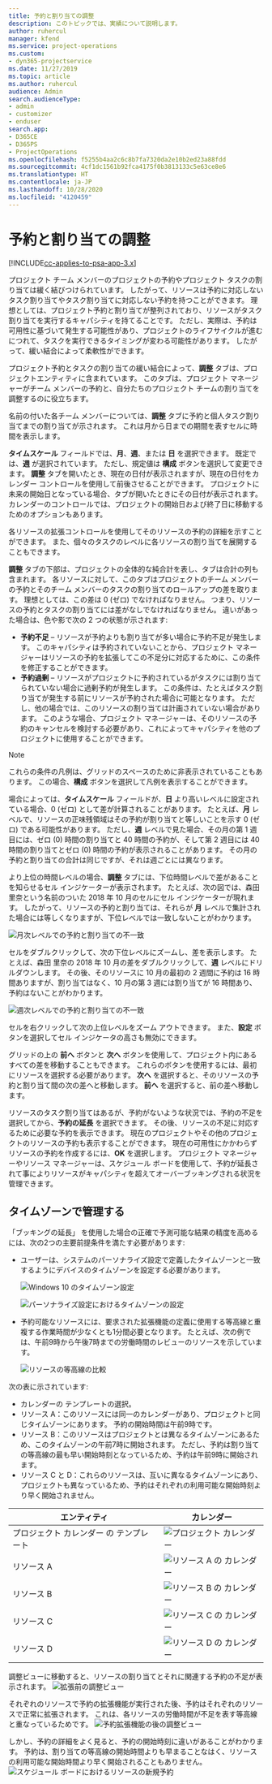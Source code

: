 ```yaml
---
title: 予約と割り当ての調整
description: このトピックでは、実績について説明します。
author: ruhercul
manager: kfend
ms.service: project-operations
ms.custom:
- dyn365-projectservice
ms.date: 11/27/2019
ms.topic: article
ms.author: ruhercul
audience: Admin
search.audienceType:
- admin
- customizer
- enduser
search.app:
- D365CE
- D365PS
- ProjectOperations
ms.openlocfilehash: f5255b4aa2c6c8b7fa7320da2e10b2ed23a88fdd
ms.sourcegitcommit: 4cf1dc1561b92fca4175f0b3813133c5e63ce8e6
ms.translationtype: HT
ms.contentlocale: ja-JP
ms.lasthandoff: 10/28/2020
ms.locfileid: "4120459"
---
```

# <a name="reconcile-bookings-and-assignments"></a>予約と割り当ての調整

[!INCLUDE[cc-applies-to-psa-app-3.x](../includes/cc-applies-to-psa-app-3x.md)]

プロジェクト チーム メンバーのプロジェクトの予約やプロジェクト タスクの割り当ては緩く結びつけられています。 したがって、リソースは予約に対応しないタスク割り当てやタスク割り当てに対応しない予約を持つことができます。 理想としては、プロジェクト予約と割り当てが整列されており、リソースがタスク割り当てを実行するキャパシティを持てることです。 ただし、実際は、予約は可用性に基づいて発生する可能性があり、プロジェクトのライフサイクルが進むにつれて、タスクを実行できるタイミングが変わる可能性があります。 したがって、緩い結合によって柔軟性ができます。

プロジェクト予約とタスクの割り当ての緩い結合によって、**調整** タブは、プロジェクトエンティティに含まれています。 このタブは、プロジェクト マネージャーがチーム メンバーの予約と、自分たちのプロジェクト チームの割り当てを調整するのに役立ちます。

名前の付いた各チーム メンバーについては、**調整** タブに予約と個人タスク割り当てまでの割り当てが示されます。 これは月から日までの期間を表すセルに時間を表示します。

**タイムスケール** フィールドでは、**月**、**週**、または **日** を選択できます。 既定では、**週** が選択されています。 ただし、規定値は **構成** ボタンを選択して変更できます。 **調整** タブを開いたとき、現在の日付が表示されますが、現在の日付をカレンダー コントロールを使用して前後させることができます。 プロジェクトに未来の開始日となっている場合、タブが開いたときにその日付が表示されます。 カレンダーのコントロールでは、プロジェクトの開始日および終了日に移動するためのオプションもあります。

各リソースの拡張コントロールを使用してそのリソースの予約の詳細を示すことができます。 また、個々のタスクのレベルに各リソースの割り当てを展開することもできます。

**調整** タブの下部は、プロジェクトの全体的な純合計を表し、タブは合計の列も含まれます。 各リソースに対して、このタブはプロジェクトのチーム メンバーの予約とそのチーム メンバーのタスクの割り当てのロールアップの差を取ります。 理想としては、この差は 0 (ゼロ) でなければなりません。 つまり、リソースの予約とタスクの割り当てには差がなしでなければなりません。 違いがあった場合は、色や影で次の 2 つの状態が示されます:

- **予約不足** – リソースが予約よりも割り当てが多い場合に予約不足が発生します。 このキャパシティは予約されていないことから、プロジェクト マネージャーはリソースの予約を拡張してこの不足分に対応するために、この条件を修正することができます。
- **予約過剰** – リソースがプロジェクトに予約されているがタスクには割り当てられていない場合に過剰予約が発生します。 この条件は、たとえばタスク割り当てが発生する前にリソースが予約された場合に可能となります。 ただし、他の場合では、このリソースの割り当ては計画されていない場合があります。 このような場合、プロジェクト マネージャーは、そのリソースの予約のキャンセルを検討する必要があり、これによってキャパシティを他のプロジェクトに使用することができます。

> [!NOTE]
> これらの条件の凡例は、グリッドのスペースのために非表示されていることもあります。 この場合、**構成** ボタンを選択して凡例を表示することができます。

場合によっては、**タイムスケール** フィールドが、**日** より高いレベルに設定されている場合、0 (ゼロ) として差が計算されることがあります。 たとえば、**月** レベルで、リソースの正味残領域はその予約が割り当てと等しいことを示す 0 (ゼロ) である可能性があります。 ただし、**週** レベルで見た場合、その月の第 1 週目には、ゼロ (0) 時間の割り当てと 40 時間の予約が、そして第 2 週目には 40 時間の割り当てとゼロ (0) 時間の予約が表示されることがあります。 その月の予約と割り当ての合計は同じですが、それは週ごとには異なります。

より上位の時間レベルの場合、**調整** タブには、下位時間レベルで差があることを知らせるセル インジケーターが表示されます。 たとえば、次の図では、森田 里奈という名前のついた 2018 年 10 月のセルにセル インジケーターが現れます。 したがって、リソースの予約と割り当ては、それらが **月** レベルで集計された場合には等しくなりますが、下位レベルでは一致しないことがわかります。

![月次レベルでの予約と割り当ての不一致](media/reconcile-assignments-01.JPG)

セルをダブルクリックして、次の下位レベルにズームし、差を表示します。 たとえば、森田 里奈の 2018 年 10 月の差をダブルクリックして、**週** レベルにドリルダウンします。 その後、そのリソースに 10 月の最初の 2 週間に予約は 16 時間ありますが、割り当てはなく、10 月の第 3 週には割り当てが 16 時間あり、予約はないことがわかります。

![週次レベルでの予約と割り当ての不一致](media/reconcile-assignments-02.JPG)

セルを右クリックして次の上位レベルをズーム アウトできます。 また、**設定** ボタンを選択してセル インジケータの高さも無効にできます。 

グリッドの上の **前へ** ボタンと **次へ** ボタンを使用して、プロジェクト内にあるすべての差を移動することもできます。 これらのボタンを使用するには、最初にリソースを選択する必要があります。 **次へ** を選択すると、そのリソースの予約と割り当て間の次の差へと移動します。 **前へ** を選択すると、前の差へ移動します。

リソースのタスク割り当てはあるが、予約がないような状況では、予約の不足を選択してから、**予約の延長** を選択できます。 その後、リソースの不足に対応するために必要な予約を表示できます。 現在のプロジェクトやその他のプロジェクトのリソースの予約も表示することができます。 現在の可用性にかかわらずリソースの予約を作成するには、**OK** を選択します。 プロジェクト マネージャーやリソース マネージャーは、スケジュール ボードを使用して、予約が延長されて事によりリソースがキャパシティを超えてオーバーブッキングされる状況を管理できます。

## <a name="managing-with-time-zones"></a>タイムゾーンで管理する
「ブッキングの延長」 を使用した場合の正確で予測可能な結果の精度を高めるには、次の2つの主要前提条件を満たす必要があります:  

- ユーザーは、システムのパーソナライズ設定で定義したタイムゾーンと一致するようにデバイスのタイムゾーンを設定する必要があります。
 
  ![Windows 10 のタイムゾーン設定](media/reconcile-assignments-03.png)

  ![パーソナライズ設定におけるタイムゾーンの設定](media/reconcile-assignments-04.png)
 
- 予約可能なリソースには、要求された拡張機能の定義に使用する等高線と重複する作業時間が少なくとも1分間必要となります。 たとえば、次の例では、午前9時から午後7時までの労働時間のレビューのリソースを示しています。 

  ![リソースの等高線の比較](media/reconcile-assignments-05.png)

次の表に示されています:

- カレンダーの テンプレートの選択。
- リソース A：このリソースには同一のカレンダーがあり、プロジェクトと同じタイムゾーンにあります。 予約の開始時間は午前9時です。
- リソース B：このリソースはプロジェクトとは異なるタイムゾーンにあるため、このタイムゾーンの午前7時に開始されます。 ただし、予約は割り当ての等高線の最も早い開始時刻となっているため、予約は午前9時に開始されます。
- リソース C と D：これらのリソースは、互いに異なるタイムゾーンにあり、プロジェクトも異なっているため、予約はそれぞれの利用可能な開始時刻より早く開始されません。

|エンティティ  |カレンダー  |
|-|-|
|プロジェクト カレンダー の テンプレート   | ![プロジェクト カレンダー](media/reconcile-assignments-06.png) |
|リソース A  | ![リソース A の カレンダー](media/reconcile-assignments-06.png) |
|リソース B  |  ![リソース B の カレンダー](media/reconcile-assignments-07.png) |
|リソース C  |  ![リソース C の カレンダー](media/reconcile-assignments-08.png) |
|リソース D  | ![リソース D の カレンダー](media/reconcile-assignments-09.png)  |
 
調整ビューに移動すると、リソースの割り当てとそれに関連する予約の不足が表示されます。
 ![拡張前の調整ビュー](media/reconcile-assignments-10.png)

それぞれのリソースで予約の拡張機能が実行された後、予約はそれぞれのリソースで正常に拡張されます。 これは、各リソースの労働時間が不足を表す等高線と重なっているためです。
 ![予約拡張機能の後の調整ビュー](media/reconcile-assignments-11.png) 

しかし、予約の詳細をよく見ると、予約の開始時刻に違いがあることがわかります。 予約は、割り当ての等高線の開始時間よりも早まることなはく、リソースの利用可能な開始時間より早く開始されることもありません。
 ![スケジュール ボードにおけるリソースの新規予約](media/reconcile-assignments-12.png)
